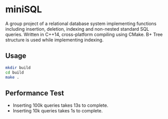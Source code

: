 # miniSQL
A group project of a relational database system implementing functions including insertion, deletion, indexing and non-nested standard SQL queries. Written in C++14, cross-platform compiling using CMake. B+ Tree structure is used while implementing indexing.

## Usage
```bash
mkdir build
cd build
make .
```

## Performance Test
* Inserting 100k queries takes 13s to complete.
* Inserting 10k queries takes 1s to complete.
